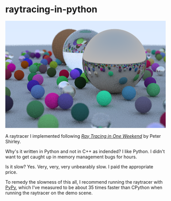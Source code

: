 # raytracing-in-python

![demo](https://github.com/SeanJxie/raytracing-in-python/blob/main/scattered.png)

A raytracer I implemented following [_Ray Tracing in One Weekend_](https://raytracing.github.io/books/RayTracingInOneWeekend.html) by Peter Shirley.

Why's it written in Python and not in C++ as indended? I like Python. I didn't want to get caught up in memory management bugs for hours.

Is it slow? Yes. Very, very, very unbearably slow. I paid the appropriate price.

To remedy the slowness of this all, I recommend running the raytracer with [PyPy](https://www.pypy.org/), which I've measured to be about 35 times faster than CPython when running the raytracer on the demo scene.

